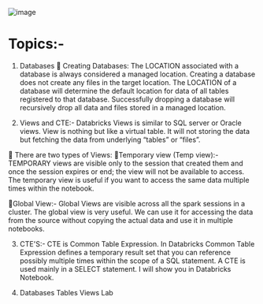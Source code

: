 ![image](https://user-images.githubusercontent.com/82973819/201659641-4047e878-f082-4e84-b143-972c61690726.png)
# Topics:-

1. Databases
💠 Creating Databases:
The LOCATION associated with a database is always considered a managed location.
Creating a database does not create any files in the target location.
The LOCATION of a database will determine the default location for data of all tables registered to that database.
Successfully dropping a database will recursively drop all data and files stored in a managed location.

2. Views and CTE:-
Databricks Views is similar to SQL server or Oracle views. View is nothing but like a virtual table.
It will not storing the data but fetching the data from underlying “tables” or “files”.

💠 There are two types of Views:
🔸Temporary view (Temp view):- TEMPORARY views are visible only 
to the session that created them and once the session expires or end; the 
view will not be available to access. The temporary view is useful if you 
want to access the same data multiple times within the notebook.

🔸Global View:- Global Views are visible across all the spark sessions in a 
cluster. The global view is very useful. We can use it for accessing the 
data from the source without copying the actual data and use it in 
multiple notebooks.

3. CTE'S:-
CTE is Common Table Expression. In Databricks Common Table Expression 
defines a temporary result set that you can reference possibly multiple times 
within the scope of a SQL statement. A CTE is used mainly in a SELECT 
statement. I will show you in Databricks Notebook.

4. Databases Tables Views Lab

